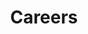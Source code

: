 ---
title: "Careers"
meta_title: "Join Our Team"
description: "Explore career opportunities at Father And Son Barber."
draft: false
---